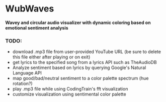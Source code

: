 # WubWaves
**Wavey and circular audio visualizer with dynamic coloring based on emotional sentiment analysis**

### TODO:
* download .mp3 file from user-provided YouTube URL (be sure to delete this file either after playing or on exit)
* get lyrics to the specified song from a lyrics API such as TheAudioDB
* Analyze sentiment based on lyrics by querying Google's Natural Language API
* map good/bad/neutral sentiment to a color palette spectrum (hue rotation?)
* play .mp3 file while using CodingTrain's fft visualization
* customize visualization using sentimental color palette